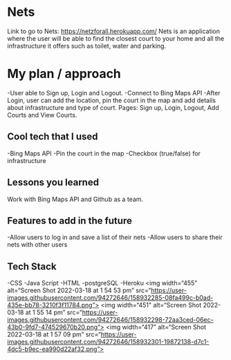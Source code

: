 # Nets
Link to go to Nets: https://netzforall.herokuapp.com/
Nets is an application where the user will be able to find the closest court to your home and all the infrastructure it offers such as toilet, water and parking.

# My plan / approach
-User able to Sign up, Login and Logout.
-Connect to Bing Maps API
-After Login, user can add the location, pin the court in the map and add details about infrastructure and type of court.
Pages: Sign up, Login, Logout, Add Courts and View Courts.

## Cool tech that I used
-Bing Maps API
-Pin the court in the map
-Checkbox (true/false) for infrastructure
## Lessons you learned
Work with Bing Maps API and Github as a team.

## Features to add in the future
-Allow users to log in and save a list of their nets
-Allow users to share their nets with other users

## Tech Stack
-CSS
-Java Script
-HTML
-postgreSQL
-Heroku
<img width=“455” alt=“Screen Shot 2022-03-18 at 1 54 53 pm” src=“https://user-images.githubusercontent.com/94272646/158932285-08fa499c-b0ad-435e-bb78-3210f3f11784.png”>
<img width=“451" alt=“Screen Shot 2022-03-18 at 1 55 14 pm” src=“https://user-images.githubusercontent.com/94272646/158932298-72aa3ced-06ec-43b0-9fd7-474529670b20.png”>
<img width=“417” alt=“Screen Shot 2022-03-18 at 1 57 09 pm” src=“https://user-images.githubusercontent.com/94272646/158932301-19872138-d7c1-4dc5-b9ec-ea990d22af32.png”>
